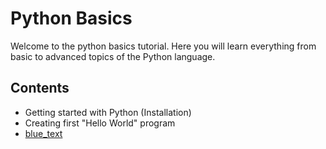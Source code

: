 # Python Basics

Welcome to the python basics tutorial. Here you will learn everything from basic to advanced topics of the Python language.

## Contents
- Getting started with Python (Installation)
- Creating first "Hello World" program
- [blue_text](https://github.com/tejalal/python/wiki/Getting-started-with-Python)
